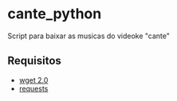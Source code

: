 cante_python
============

Script para baixar as musicas do videoke "cante"

Requisitos
----------
* [wget 2.0](https://pypi.python.org/pypi/wget/) 
* [requests](http://docs.python-requests.org/en/latest/)
